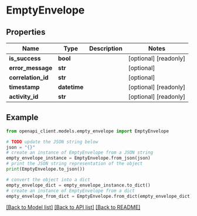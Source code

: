 # EmptyEnvelope


## Properties

Name | Type | Description | Notes
------------ | ------------- | ------------- | -------------
**is_success** | **bool** |  | [optional] [readonly] 
**error_message** | **str** |  | [optional] 
**correlation_id** | **str** |  | [optional] 
**timestamp** | **datetime** |  | [optional] [readonly] 
**activity_id** | **str** |  | [optional] [readonly] 

## Example

```python
from openapi_client.models.empty_envelope import EmptyEnvelope

# TODO update the JSON string below
json = "{}"
# create an instance of EmptyEnvelope from a JSON string
empty_envelope_instance = EmptyEnvelope.from_json(json)
# print the JSON string representation of the object
print(EmptyEnvelope.to_json())

# convert the object into a dict
empty_envelope_dict = empty_envelope_instance.to_dict()
# create an instance of EmptyEnvelope from a dict
empty_envelope_from_dict = EmptyEnvelope.from_dict(empty_envelope_dict)
```
[[Back to Model list]](../README.md#documentation-for-models) [[Back to API list]](../README.md#documentation-for-api-endpoints) [[Back to README]](../README.md)



